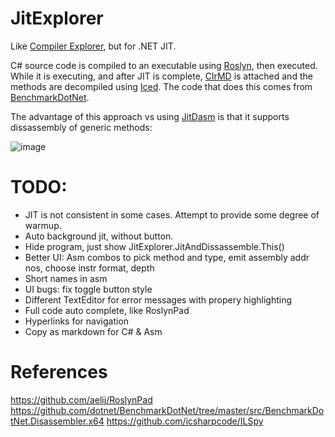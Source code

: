 # JitExplorer

Like [Compiler Explorer](https://godbolt.org/), but for .NET JIT.

C# source code is compiled to an executable using [Roslyn](https://github.com/dotnet/roslyn), then executed. While it is executing, and after JIT is complete, [ClrMD](https://github.com/microsoft/clrmd) is attached and the methods are decompiled using [Iced](https://github.com/0xd4d/iced). The code that does this comes from [BenchmarkDotNet](https://github.com/dotnet/BenchmarkDotNet/tree/master/src/BenchmarkDotNet.Disassembler.x64).

The advantage of this approach vs using [JitDasm](https://github.com/0xd4d/JitDasm) is that it supports dissassembly of generic methods:

![image](https://user-images.githubusercontent.com/12851828/86521372-c3106680-be04-11ea-90bd-81aead515b07.png)

# TODO:

- JIT is not consistent in some cases. Attempt to provide some degree of warmup.
- Auto background jit, without button.
- Hide program, just show JitExplorer.JitAndDissassemble.This()
- Better UI: Asm combos to pick method and type, emit assembly addr nos, choose instr format, depth
- Short names in asm
- UI bugs: fix toggle button style
- Different TextEditor for error messages with propery highlighting
- Full code auto complete, like RoslynPad
- Hyperlinks for navigation
- Copy as markdown for C# & Asm


# References

https://github.com/aelij/RoslynPad
https://github.com/dotnet/BenchmarkDotNet/tree/master/src/BenchmarkDotNet.Disassembler.x64
https://github.com/icsharpcode/ILSpy
